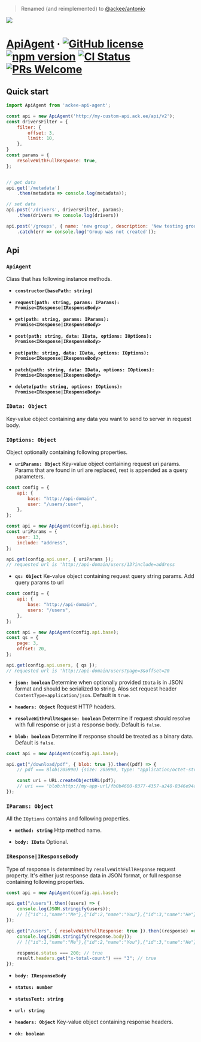 > Renamed (and reimplemented) to [@ackee/antonio](https://github.com/AckeeCZ/antonio)

![](https://camo.githubusercontent.com/30a50b0142b709751620b6a52935bb8b31b8119830301b330f873b988945cc86/68747470733a2f2f6d69726f2e6d656469756d2e636f6d2f6d61782f313030302f312a70676b7a6e72752d3833396c3654746d397a617671512e706e67)

# [ApiAgent](https://www.npmjs.com/package/ackee-api-agent) &middot; [![GitHub license](https://img.shields.io/badge/license-MIT-blue.svg)](https://github.com/AckeeCZ/api-agent/blob/master/LICENSE) [![npm version](https://img.shields.io/npm/v/ackee-api-agent.svg?style=flat)](https://www.npmjs.com/package/ackee-api-agent) [![CI Status](http://img.shields.io/travis/AckeeCZ/api-agent.svg?style=flat)](https://travis-ci.org/AckeeCZ/api-agent) [![PRs Welcome](https://img.shields.io/badge/PRs-welcome-brightgreen.svg)](https://reactjs.org/docs/how-to-contribute.html#your-first-pull-request)

## Quick start

```js
import ApiAgent from 'ackee-api-agent';

const api = new ApiAgent('http://my-custom-api.ack.ee/api/v2');
const driversFilter = {
    filter: {
        offset: 3,
        limit: 10,
    },
}
const params = {
    resolveWithFullResponse: true,
};


// get data
api.get('/metadata')
    .then(metadata => console.log(metadata));

// set data
api.post('/drivers', driversFilter, params);
    .then(drivers => console.log(drivers))

api.post('/groups', { name: 'new group', description: 'New testing group' })
    .catch(err => console.log('Group was not created'));
```

## Api

### `ApiAgent`

Class that has following instance methods.

-   **`constructor(basePath: string)`**

-   **`request(path: string, params: IParams): Promise<IResponse|IResponseBody>`**

-   **`get(path: string, params: IParams): Promise<IResponse|IResponseBody>`**

-   **`post(path: string, data: IData, options: IOptions): Promise<IResponse|IResponseBody>`**

-   **`put(path: string, data: IData, options: IOptions): Promise<IResponse|IResponseBody>`**

-   **`patch(path: string, data: IData, options: IOptions): Promise<IResponse|IResponseBody>`**

-   **`delete(path: string, options: IOptions): Promise<IResponse|IResponseBody>`**

### `IData: Object`

Key-value object containing any data you want to send to server in request body.

### `IOptions: Object`

Object optionally containing following properties.

-   **`uriParams: Object`**
    Key-value object containing request uri params. Params that are found in url are replaced,
    rest is appended as a query parameters.

```js
const config = {
    api: {
        base: "http://api-domain",
        user: "/users/:user",
    },
};

const api = new ApiAgent(config.api.base);
const uriParams = {
    user: 13,
    include: "address",
};

api.get(config.api.user, { uriParams });
// requested url is 'http://api-domain/users/13?include=address
```

-   **`qs: Object`**
    Ke-value object containing request query string params. Add query params to url

```js
const config = {
    api: {
        base: "http://api-domain",
        users: "/users",
    },
};

const api = new ApiAgent(config.api.base);
const qs = {
    page: 3,
    offset: 20,
};

api.get(config.api.users, { qs });
// requested url is 'http://api-domain/users?page=3&offset=20
```

-   **`json: boolean`**
    Determine when optionally provided `IData` is in JSON format and should be serialized to string.
    Alos set request header `ContentType=application/json`. Default is `true`.

-   **`headers: Object`**
    Request HTTP headers.

-   **`resolveWithFullResponse: boolean`**
    Determine if request should resolve with full response or just a response body. Default is `false`.

-   **`blob: boolean`**
    Determine if response should be treated as a binary data. Default is `false`.

```js
const api = new ApiAgent(config.api.base);

api.get("/download/pdf", { blob: true }).then((pdf) => {
    // pdf === Blob(205990) {size: 205990, type: "application/octet-stream"}

    const uri = URL.createObjectURL(pdf);
    // uri === 'blob:http://my-app-url/fb0b4600-8377-4357-a240-8346e94a0384'
});
```

### `IParams: Object`

All the `IOptions` contains and following properties.

-   **`method: string`**
    Http method name.

-   **`body: IData`**
    Optional.

### `IResponse|IResponseBody`

Type of response is determined by `resolveWithFullResponse` request property. It's either
just response data in JSON format, or full response containing following properties.

```js
const api = new ApiAgent(config.api.base);

api.get("/users").then((users) => {
    console.log(JSON.stringify(users));
    // [{"id":1,"name":"Me"},{"id":2,"name":"You"},{"id":3,"name":"He"}]
});

api.get("/users", { resolveWithFullResponse: true }).then((response) => {
    console.log(JSON.stringify(response.body));
    // [{"id":1,"name":"Me"},{"id":2,"name":"You"},{"id":3,"name":"He"}]

    response.status === 200; // true
    result.headers.get("x-total-count") === "3"; // true
});
```

-   **`body: IResponseBody`**

-   **`status: number`**

-   **`statusText: string`**

-   **`url: string`**

-   **`headers: Object`**
    Key-value object containing response headers.

-   **`ok: boolean`**

